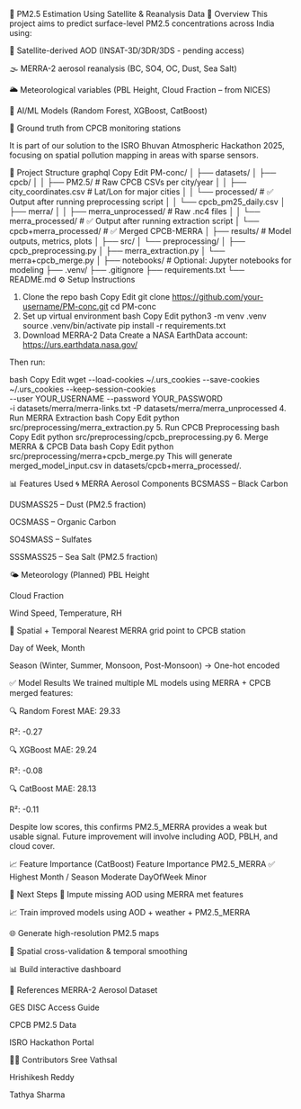 📌 PM2.5 Estimation Using Satellite & Reanalysis Data
🔬 Overview
This project aims to predict surface-level PM2.5 concentrations across India using:

🚀 Satellite-derived AOD (INSAT-3D/3DR/3DS - pending access)

🌫️ MERRA-2 aerosol reanalysis (BC, SO4, OC, Dust, Sea Salt)

🌥️ Meteorological variables (PBL Height, Cloud Fraction – from NICES)

🧠 AI/ML Models (Random Forest, XGBoost, CatBoost)

📍 Ground truth from CPCB monitoring stations

It is part of our solution to the ISRO Bhuvan Atmospheric Hackathon 2025, focusing on spatial pollution mapping in areas with sparse sensors.

📁 Project Structure
graphql
Copy
Edit
PM-conc/
│
├── datasets/
│ ├── cpcb/
│ │ ├── PM2.5/ # Raw CPCB CSVs per city/year
│ │ ├── city_coordinates.csv # Lat/Lon for major cities
│ │ └── processed/ # ✅ Output after running preprocessing script
│ │ └── cpcb_pm25_daily.csv
│ ├── merra/
│ │ ├── merra_unprocessed/ # Raw .nc4 files
│ │ └── merra_processed/ # ✅ Output after running extraction script
│ └── cpcb+merra_processed/ # ✅ Merged CPCB-MERRA
│
├── results/ # Model outputs, metrics, plots
│
├── src/
│ └── preprocessing/
│ ├── cpcb_preprocessing.py
│ ├── merra_extraction.py
│ └── merra+cpcb_merge.py
│
├── notebooks/ # Optional: Jupyter notebooks for modeling
├── .venv/
├── .gitignore
├── requirements.txt
└── README.md
⚙️ Setup Instructions

1. Clone the repo
   bash
   Copy
   Edit
   git clone https://github.com/your-username/PM-conc.git
   cd PM-conc
2. Set up virtual environment
   bash
   Copy
   Edit
   python3 -m venv .venv
   source .venv/bin/activate
   pip install -r requirements.txt
3. Download MERRA-2 Data
   Create a NASA EarthData account: https://urs.earthdata.nasa.gov/

Then run:

bash
Copy
Edit
wget --load-cookies ~/.urs_cookies --save-cookies ~/.urs_cookies --keep-session-cookies \
 --user YOUR_USERNAME --password YOUR_PASSWORD \
 -i datasets/merra/merra-links.txt -P datasets/merra/merra_unprocessed 4. Run MERRA Extraction
bash
Copy
Edit
python src/preprocessing/merra_extraction.py 5. Run CPCB Preprocessing
bash
Copy
Edit
python src/preprocessing/cpcb_preprocessing.py 6. Merge MERRA & CPCB Data
bash
Copy
Edit
python src/preprocessing/merra+cpcb_merge.py
This will generate merged_model_input.csv in datasets/cpcb+merra_processed/.

📊 Features Used
🌀 MERRA Aerosol Components
BCSMASS – Black Carbon

DUSMASS25 – Dust (PM2.5 fraction)

OCSMASS – Organic Carbon

SO4SMASS – Sulfates

SSSMASS25 – Sea Salt (PM2.5 fraction)

🌤️ Meteorology (Planned)
PBL Height

Cloud Fraction

Wind Speed, Temperature, RH

📍 Spatial + Temporal
Nearest MERRA grid point to CPCB station

Day of Week, Month

Season (Winter, Summer, Monsoon, Post-Monsoon) → One-hot encoded

✅ Model Results
We trained multiple ML models using MERRA + CPCB merged features:

🔍 Random Forest
MAE: 29.33

R²: -0.27

🔍 XGBoost
MAE: 29.24

R²: -0.08

🔍 CatBoost
MAE: 28.13

R²: -0.11

Despite low scores, this confirms PM2.5_MERRA provides a weak but usable signal.
Future improvement will involve including AOD, PBLH, and cloud cover.

📈 Feature Importance (CatBoost)
Feature Importance
PM2.5_MERRA ✅ Highest
Month / Season Moderate
DayOfWeek Minor

📍 Next Steps
🔁 Impute missing AOD using MERRA met features

📈 Train improved models using AOD + weather + PM2.5_MERRA

🌐 Generate high-resolution PM2.5 maps

🧪 Spatial cross-validation & temporal smoothing

📊 Build interactive dashboard

📌 References
MERRA-2 Aerosol Dataset

GES DISC Access Guide

CPCB PM2.5 Data

ISRO Hackathon Portal

🦆‍♂️ Contributors
Sree Vathsal

Hrishikesh Reddy

Tathya Sharma
